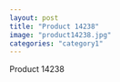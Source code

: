 ```yaml
---
layout: post
title: "Product 14238"
image: "product14238.jpg"
categories: "category1"
---
```

Product 14238
